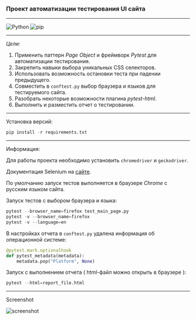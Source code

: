 ### Проект автоматизации тестирования UI сайта
___
![Python](https://img.shields.io/pypi/pyversions/pip?color=g&label=Python%20version&style=plastic)
![pip](https://img.shields.io/pypi/v/pip?style=plastic)
___
_Цели:_
1. Применить паттерн *Page Object* и фреймворк *Pytest* для автоматизации тестирования.
2. Закрепить навыки выбора уникальных CSS селекторов.
3. Использовать возможность остановки теста при падении предыдущего.
4. Совместить в `conftest.py` выбор браузера и языков для тестируемого сайта.
5. Разобрать некоторые возможности плагина *pytest-html*.
6. Выполнить и разместить отчет о тестировании.
___
Установка версий:

```python
pip install -r requirements.txt
```
___
Информация:

Для работы проекта необходимо установить `chromedriver` и `geckodriver`.

Документация Selenium на [сайте](https://www.selenium.dev/documentation/webdriver/getting_started/install_drivers/).

По умолчанию запуск тестов выполняется в браузере *Chrome* с русским языком сайта.

Запуск тестов с выбором браузера и языка:

```python
pytest --browser_name=firefox test_main_page.py
pytest -v --browser_name=firefox
pytest -v --language=en
```
В настройках отчета в `conftest.py` удалена информация об операционной системе:

```python
@pytest.mark.optionalhook
def pytest_metadata(metadata):
    metadata.pop("Platform", None)
```
Запуск с выполнением отчета ( html-файл можно открыть в браузере ):

```python
pytest --html=report_file.html
```
___

Screenshot

![screenshot](https://github.com/ProgRiver/website_page_autotest_project/blob/main/assets/rep.png)
